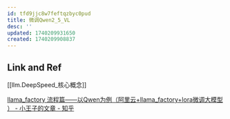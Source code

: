 ```yaml
---
id: tfd9jjc8w7feftqzbyc0pud
title: 微调Qwen2_5_VL
desc: ''
updated: 1740209931650
created: 1740209908837
---
```




## Link and Ref
[[llm.DeepSpeed_核心概念]]

[llama_factory 流程篇——以Qwen为例（阿里云+llama_factory+lora微调大模型 ） - 小王子的文章 - 知乎](https://zhuanlan.zhihu.com/p/714707824)